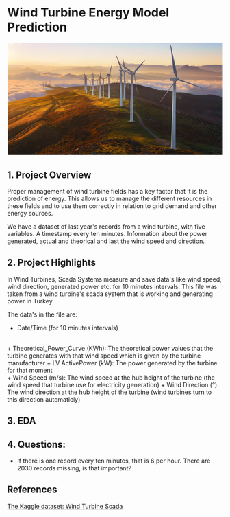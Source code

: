 # Wind Turbine Energy Model Prediction
![Gits architecture](pic/wind-energy-programs.png)
## 1. Project Overview

Proper management of wind turbine fields has a key factor that it is the prediction of energy. 
This allows us to manage the different resources in these fields and to use them correctly in relation to grid demand and other energy sources.

We have a dataset of last year's records from a wind turbine, with five variables. 
A timestamp every ten minutes.
Information about the power generated, actual and theorical and last the wind speed and direction.


## 2. Project Highlights

In Wind Turbines, Scada Systems measure and save data's like wind speed, wind direction, generated power etc. for 10 minutes intervals. This file was taken from a wind turbine's scada system that is working and generating power in Turkey.

The data's in the file are:

+ Date/Time (for 10 minutes intervals)
<br>
+ Theoretical_Power_Curve (KWh): The theoretical power values that the turbine generates with that wind speed which is given by the turbine manufacturer
+ LV ActivePower (kW): The power generated by the turbine for that moment
<br>
+ Wind Speed (m/s): The wind speed at the hub height of the turbine (the wind speed that turbine use for electricity generation)
+ Wind Direction (°): The wind direction at the hub height of the turbine (wind turbines turn to this direction automaticly)


## 3. EDA

## 4. Questions:
+ If there is one record every ten minutes, that is 6 per hour. There are 2030 records missing, is that important?


## References

[The Kaggle dataset: Wind Turbine Scada  ](https://www.kaggle.com/datasets/berkerisen/wind-turbine-scada-dataset)


